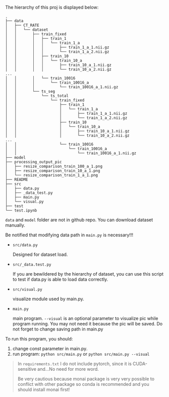 The hierarchy of this proj is displayed below:

```
.
├── data
│   ├── CT_RATE
│   │   └── dataset
│   │       ├── train_fixed
│   │       │   ├── train_1
│   │       │   │   └── train_1_a
│   │       │   │       ├── train_1_a_1.nii.gz
│   │       │   │       └── train_1_a_2.nii.gz
│   │       │   ├── train_10
│   │       │   │   └── train_10_a
│   │       │   │       ├── train_10_a_1.nii.gz
│   │       │   │       └── train_10_a_2.nii.gz
...
│   │       │   └── train_10016
│   │       │       └── train_10016_a
│   │       │           └── train_10016_a_1.nii.gz
│   │       └── ts_seg
│   │           └── ts_total
│   │               └── train_fixed
│   │                   ├── train_1
│   │                   │   └── train_1_a
│   │                   │       ├── train_1_a_1.nii.gz
│   │                   │       └── train_1_a_2.nii.gz
│   │                   ├── train_10
│   │                   │   └── train_10_a
│   │                   │       ├── train_10_a_1.nii.gz
│   │                   │       └── train_10_a_2.nii.gz
...
│   │                   └── train_10016
│   │                       └── train_10016_a
│   │                           └── train_10016_a_1.nii.gz
├── model
├── processing_output_pic
│   ├── resize_comparison_train_100_a_1.png
│   ├── resize_comparison_train_10_a_1.png
│   └── resize_comparison_train_1_a_1.png
├── README
├── src
│   ├── data.py
│   ├── _data_test.py
│   ├── main.py
│   └── visual.py
├── test
└── test.ipynb
```

`data` and `model` folder are not in github repo. You can download dataset manually.

Be notified that modifying data path in `main.py` is necessary!!!

- `src/data.py`
  
  Designed for dataset load.
- `src/_data.test.py`
  
  If you are bewildered by the hierarchy of dataset, you can use this script to test if data.py is able to load data correctly.
- `src/visual.py`
  
  visualize module used by main.py.
- `main.py`
  
  main program. `--visual` is an optional parameter to visualize pic while program running.
  You may not need it because the pic will be saved. Do not forget to change saving path in main.py

To run this program, you should:

1. change const parameter in main.py.
2. run program: `python src/main.py` or `python src/main.py --visual`

> In `requirements.txt` I do not include pytorch, since it is CUDA-sensitive and...No need for more word.
> 
> Be very cautious because monai package is very very possible to conflict with other package so conda is recommended and you should install monai first!



